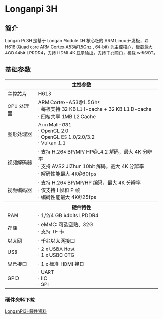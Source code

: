 # Longanpi 3H

## 简介
Longan Pi 3H 是基于 Longan Module 3H 核心板的 ARM Linux 开发板，以 H618 (Quad core ARM Cortex-A53@1.5Ghz , 64-bit) 为主控核心，板载最大 4GB 64bit LPDDR4，支持 HDMI 4K 显示输出。支持千兆网口，板载 wifi6/BT。

## 基础参数

<table>
<thead>
<tr>
  <th colspan=2>主控参数</th>
</tr>
</thead>
<tbody>
<tr>
  <td>主控芯片</td>
  <td>H618</td>
</tr>
<tr>
  <td>CPU 处理器</td>
  <td>ARM Cortex-A53@1.5Ghz <br>· 每核支持 32 KB L1 I-cache + 32 KB L1 D-cache <br>· 四核共享 1MB L2 Cache</td>
</tr>
<tr>
  <td>图形处理器</td>
  <td>Arm Mali-G31 <br>· OpenCL 2.0<br>· OpenGL ES 1.0/2.0/3.2<br>· Vulkan 1.1</td>
</tr>
<tr>
  <td>视频解码器</td>
  <td>· 支持 H.264 BP/MP/ HP@L4.2 解码，最大 4K 分辨率<br>· 支持 AVS2 JiZhun 10bit 解码，最大 4K 分辨率 <br>· 解码性能最大 4K@60fps </td>
</tr>
<tr>
  <td>视频编码器</td>
  <td>· 支持 H.264 BP/MP/HP 编码，最大 4K 分辨率<br>· 仅支持 I 帧和 P 帧<br>· 编码性能最大 4K@25fps </td>
</tr>
<tr>
  <th colspan=2>硬件特性</th>
</tr>
<tr>
  <td>RAM</td>
  <td>· 1/2/4 GB 64bits LPDDR4<br></td>
</tr>
<tr>
  <td>存储</td>
  <td>· eMMC: 可选空贴、32G<br>· 支持 TF 卡</td>
</tr>
<tr>
  <td>以太网</td>
  <td>· 千兆以太网接口</td>
</tr>
<tr>
  <td>USB</td>
  <td>· 2 x USBA Host <br>· 1 x USBC OTG</td>
</tr>
<tr>
  <td>显示接口</td>
  <td>· 1 x 标准 HDMI 接口 </td>
</tr>
<tr>
  <td>GPIO</td>
  <td>· UART<br>· IIC<br>· SPI</td>
</tr>
</tbody>
</table>

### 硬件资料下载

[LonganPi3H硬件资料](https://dl.sipeed.com/shareURL/LONGAN/LonganPi3H)
